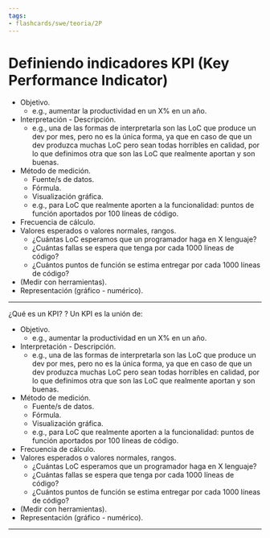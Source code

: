 ```yaml
---
tags:
- flashcards/swe/teoria/2P
---
```


# Definiendo indicadores KPI (Key Performance Indicator)

- Objetivo.
	- e.g., aumentar la productividad en un X% en un año.
- Interpretación - Descripción.
	- e.g., una de las formas de interpretarla son las LoC que produce un dev por mes, pero no es la única forma, ya que en caso de que un dev produzca muchas LoC pero sean todas horribles en calidad, por lo que definimos otra que son las LoC que realmente aportan y son buenas.
- Método de medición.
	- Fuente/s de datos.
	- Fórmula.
	- Visualización gráfica.
	- e.g., para LoC que realmente aporten a la funcionalidad: puntos de función aportados por 100 líneas de código.
- Frecuencia de cálculo.
- Valores esperados o valores normales, rangos.
	- ¿Cuántas LoC esperamos que un programador haga en X lenguaje?
	- ¿Cuántas fallas se espera que tenga por cada 1000 líneas de código?
	- ¿Cuántos puntos de función se estima entregar por cada 1000 líneas de código?
- (Medir con herramientas).
- Representación (gráfico - numérico).

---

¿Qué es un KPI?
?
Un KPI es la unión de:
- Objetivo.
	- e.g., aumentar la productividad en un X% en un año.
- Interpretación - Descripción.
	- e.g., una de las formas de interpretarla son las LoC que produce un dev por mes, pero no es la única forma, ya que en caso de que un dev produzca muchas LoC pero sean todas horribles en calidad, por lo que definimos otra que son las LoC que realmente aportan y son buenas.
- Método de medición.
	- Fuente/s de datos.
	- Fórmula.
	- Visualización gráfica.
	- e.g., para LoC que realmente aporten a la funcionalidad: puntos de función aportados por 100 líneas de código.
- Frecuencia de cálculo.
- Valores esperados o valores normales, rangos.
	- ¿Cuántas LoC esperamos que un programador haga en X lenguaje?
	- ¿Cuántas fallas se espera que tenga por cada 1000 líneas de código?
	- ¿Cuántos puntos de función se estima entregar por cada 1000 líneas de código?
- (Medir con herramientas).
- Representación (gráfico - numérico).
<!--SR:!2025-06-25,1,230-->

---
